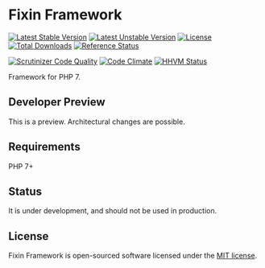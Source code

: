 # Fixin Framework

[![Latest Stable Version](https://poser.pugx.org/fixin/fixin/v/stable)](https://packagist.org/packages/fixin/fixin) 
[![Latest Unstable Version](https://poser.pugx.org/fixin/fixin/v/unstable)](https://packagist.org/packages/fixin/fixin)
[![License](https://poser.pugx.org/fixin/fixin/license)](https://packagist.org/packages/fixin/fixin)
[![Total Downloads](https://poser.pugx.org/fixin/fixin/downloads)](https://packagist.org/packages/fixin/fixin) 
[![Reference Status](https://www.versioneye.com/php/fixin:fixin/reference_badge.svg?style=flat)](https://www.versioneye.com/php/fixin:fixin/references)

[![Scrutinizer Code Quality](https://scrutinizer-ci.com/g/fixin/Fixin/badges/quality-score.png?b=master)](https://scrutinizer-ci.com/g/fixin/Fixin/?branch=master)
[![Code Climate](https://codeclimate.com/github/fixin/Fixin/badges/gpa.svg)](https://codeclimate.com/github/fixin/Fixin)
[![HHVM Status](http://hhvm.h4cc.de/badge/fixin/fixin.svg?style=flat)](http://hhvm.h4cc.de/package/fixin/fixin)

Framework for PHP 7.

## Developer Preview

This is a preview. Architectural changes are possible.

## Requirements

PHP 7+

## Status

It is under development, and should not be used in production.

## License

Fixin Framework is open-sourced software licensed under the [MIT license](http://opensource.org/licenses/MIT).
